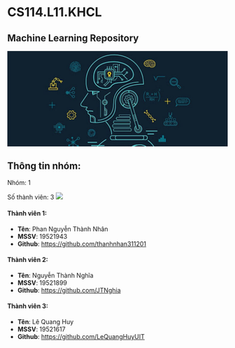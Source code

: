 # CS114.L11.KHCL

## Machine Learning Repository
![](/Screenshots/img.jpg)

## Thông tin nhóm:

Nhóm: 1

Số thành viên: 3
![](/Screenshots/img.png)
#### Thành viên 1:
- **Tên**: Phan Nguyễn Thành Nhân
- **MSSV**: 19521943
- **Github**: https://github.com/thanhnhan311201
#### Thành viên 2:
- **Tên**: Nguyễn Thành Nghĩa
- **MSSV**: 19521899
- **Github**: https://github.com/JTNghia
#### Thành viên 3:
- **Tên**: Lê Quang Huy
- **MSSV**: 19521617
- **Github**: https://github.com/LeQuangHuyUIT

